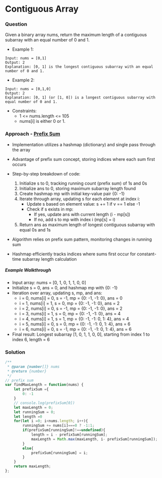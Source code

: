 # Contiguous Array
### Question
Given a binary array nums, return the maximum length of a contiguous subarray with an equal number of 0 and 1.
+ Example 1:
```
Input: nums = [0,1]
Output: 2
Explanation: [0, 1] is the longest contiguous subarray with an equal number of 0 and 1.
```

+ Example 2:
```
Input: nums = [0,1,0]
Output: 2
Explanation: [0, 1] (or [1, 0]) is a longest contiguous subarray with equal number of 0 and 1.
```
+ Constraints:
  + 1 <= nums.length <= 105
  + nums[i] is either 0 or 1.
 
### Approach - [Prefix Sum](https://github.com/panchalmanish2208/Grind-169-/blob/main/Algorithms/prefix-sum.md)
- Implementation utilizes a hashmap (dictionary) and single pass through the array
- Advantage of prefix sum concept, storing indices where each sum first occurs
- Step-by-step breakdown of code:

  1. Initialize s to 0, tracking running count (prefix sum) of 1s and 0s
  2. Initialize ans to 0, storing maximum subarray length found
  3. Create hashmap mp with initial key-value pair {0: -1}
  4. Iterate through array, updating s for each element at index i:
      - Update s based on element value: s += 1 if v == 1 else -1
      - Check if s exists in mp:
          - If yes, update ans with current length (i - mp[s])
          - If no, add s to mp with index i (mp[s] = i)
  5. Return ans as maximum length of longest contiguous subarray with equal 0s and 1s

- Algorithm relies on prefix sum pattern, monitoring changes in running sum
- Hashmap efficiently tracks indices where sums first occur for constant-time subarray length calculation

##### Example Walkthrough

  - Input array: nums = [0, 1, 0, 1, 1, 0, 0]
  - Initialize s = 0, ans = 0, and hashmap mp with {0: -1}
  - Iteration over array, updating s, mp, and ans:
    - i = 0, nums[i] = 0, s = -1, mp = {0: -1, -1: 0}, ans = 0
    - i = 1, nums[i] = 1, s = 0, mp = {0: -1, -1: 0}, ans = 2
    - i = 2, nums[i] = 0, s = -1, mp = {0: -1, -1: 0}, ans = 2
    - i = 3, nums[i] = 1, s = 0, mp = {0: -1, -1: 0}, ans = 4
    - i = 4, nums[i] = 1, s = 1, mp = {0: -1, -1: 0, 1: 4}, ans = 4
    - i = 5, nums[i] = 0, s = 0, mp = {0: -1, -1: 0, 1: 4}, ans = 6
    - i = 6, nums[i] = 0, s = -1, mp = {0: -1, -1: 0, 1: 4}, ans = 6
- Final result: Longest subarray [1, 0, 1, 1, 0, 0], starting from index 1 to index 6, length = 6

### Solution
```js
/**
 * @param {number[]} nums
 * @return {number}
 */
// prefix sum
var findMaxLength = function(nums) {
    let prefixSum ={
        0: -1
    }
    // console.log(prefixSum[0])
    let maxLength = 0;
    let runningSum = 0;
    let length =0
    for(let i =0; i<nums.length; i++){
        runningSum += nums[i]===0 ? -1:1;
        if(prefixSum[runningSum]!==undefined){
            length = i - prefixSum[runningSum];
            maxLength = Math.max(maxLength, i- prefixSum[runningSum]);
        }
        else{
            prefixSum[runningSum] = i;
        }
    }
    return maxLength;
};
```
